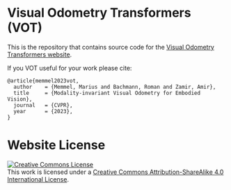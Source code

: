 # Visual Odometry Transformers (VOT)

This is the repository that contains source code for the [Visual Odometry Transformers website](https://vo-transformers.github.io).

If you VOT useful for your work please cite:
```
@article{memmel2023vot,
  author    = {Memmel, Marius and Bachmann, Roman and Zamir, Amir},
  title     = {Modality-invariant Visual Odometry for Embodied Vision},
  journal   = {CVPR},
  year      = {2023},
}
```

# Website License
<a rel="license" href="http://creativecommons.org/licenses/by-sa/4.0/"><img alt="Creative Commons License" style="border-width:0" src="https://i.creativecommons.org/l/by-sa/4.0/88x31.png" /></a><br />This work is licensed under a <a rel="license" href="http://creativecommons.org/licenses/by-sa/4.0/">Creative Commons Attribution-ShareAlike 4.0 International License</a>.
